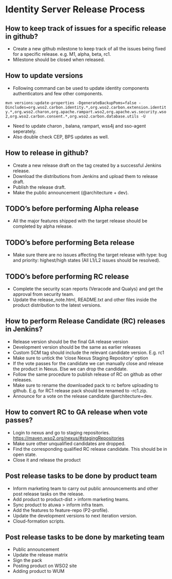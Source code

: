 #  Identity Server Release Process

## How to keep track of issues for a specific release in github?
* Create a new github milestone to keep track of all the issues being fixed for a specific release. e.g. M1, alpha, beta, rc1.
* Milestone should be closed when released.

## How to update versions
* Following command can be used to update identity components authenticators and few other components.

`mvn versions:update-properties -DgenerateBackupPoms=false -Dincludes=org.wso2.carbon.identity.*,org.wso2.carbon.extension.identity.*,org.wso2.charon,org.apache.rampart.wso2,org.apache.ws.security.wso2,org.wso2.carbon.consent.*,org.wso2.carbon.database.utils -U`

* Need to update charon , balana, rampart, wss4j and sso-agent seperately.
* Also double check CEP, BPS updates as well.

## How to release in github?
* Create a new release draft on the tag created by a successful Jenkins release.
* Download the distributions from Jenkins and upload them to release draft.
* Publish the release draft.
* Make the public announcement (@architecture + dev).

## TODO’s before performing Alpha release
* All the major features shipped with the target release should be completed by alpha release.

## TODO’s before performing Beta release
* Make sure there are no issues affecting the target release with type: bug and priority: highest/high states (All L1/L2 issues should be resolved).

## TODO’s before performing RC release
* Complete the security scan reports (Veracode and Qualys) and get the approval from security team.
* Update the release_note.html, README.txt and other files inside the product distribution to the latest versions.

## How to perform Release Candidate (RC) releases in Jenkins?
* Release version should be the final GA release version
* Development version should be the same as earlier releases
* Custom SCM tag should include the relevant candidate version. E.g. rc1
* Make sure to untick the ‘close Nexus Staging Repository’ option
* If the vote passes for the candidate we can manually close and release the product in Nexus. Else we can drop the candidate.
* Follow the same procedure to publish release of RC on github as other releases.
* Make sure to rename the downloaded pack to rc before uploading to github. E.g. for RC1 release pack should be renamed to <product-name><version>-rc1.zip.
* Announce for a vote on the release candidate @architecture+dev.

## How to convert RC to GA release when vote passes?
* Login to nexus and go to staging repositories. https://maven.wso2.org/nexus/#stagingRepositories
* Make sure other unqualified candidates are dropped.
* Find the corresponding qualified RC release candidate. This should be in open state.
* Close it and release the product

## Post release tasks to be done by product team
* Inform marketing team to carry out public announcements and other post release tasks on the release.
* Add product to product-dist > inform marketing teams.
* Sync product to atuwa > inform infra team.
* Add the features to feature-repo (P2-profile).
* Update the development versions to next iteration version.
* Cloud-formation scripts.

## Post release tasks to be done by marketing team
* Public announcement
* Update the release matrix
* Sign the pack
* Posting product on WSO2 site
* Adding product to WUM

